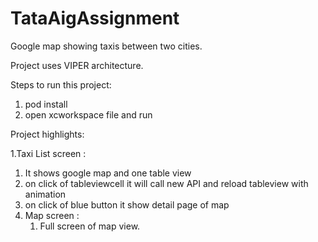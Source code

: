 # TataAigAssignment
Google map showing taxis between two cities.

Project uses VIPER architecture.

Steps to run this project:
1. pod install
2. open xcworkspace file and run 


Project highlights:

1.Taxi List screen :
   1. It shows google map and one table view 
   2. on click of tableviewcell it will call new API and reload tableview with animation
   3. on click of blue button it show detail page of map
2. Map screen :
   1. Full screen of map view.



